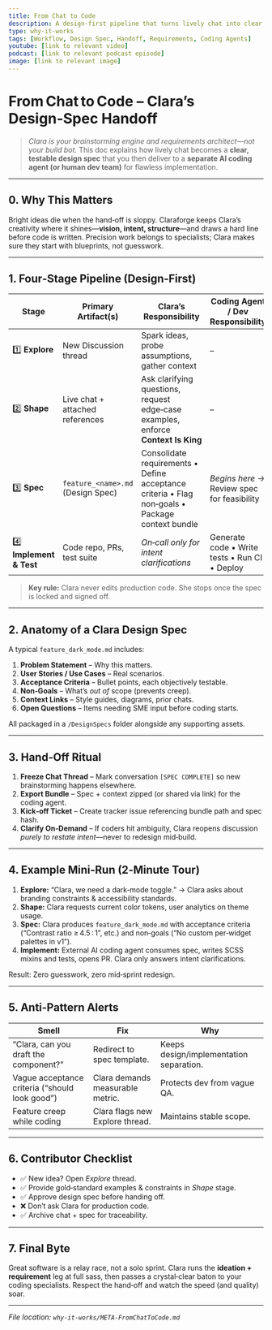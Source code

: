 ```yaml
---
title: From Chat to Code
description: A design-first pipeline that turns lively chat into clear, testable specs for coding agents.
type: why-it-works
tags: [Workflow, Design Spec, Handoff, Requirements, Coding Agents]
youtube: [link to relevant video]
podcast: [link to relevant podcast episode]
image: [link to relevant image]
---
```


# From Chat to Code – Clara’s Design‑Spec Handoff

> *Clara is your brainstorming engine and requirements architect—not your build bot.*
> This doc explains how lively chat becomes a **clear, testable design spec** that you then deliver to a **separate AI coding agent (or human dev team)** for flawless implementation.

---

## 0. Why This Matters

Bright ideas die when the hand‑off is sloppy. Claraforge keeps Clara’s creativity where it shines—**vision, intent, structure**—and draws a hard line before code is written.  Precision work belongs to specialists; Clara makes sure they start with blueprints, not guesswork.

---

## 1. Four‑Stage Pipeline (Design‑First)

| Stage                    | Primary Artifact(s)               | Clara’s Responsibility                                                                          | Coding Agent / Dev Responsibility             |
| ------------------------ | --------------------------------- | ----------------------------------------------------------------------------------------------- | --------------------------------------------- |
| 1️⃣ **Explore**          | New Discussion thread             | Spark ideas, probe assumptions, gather context                                                  | –                                             |
| 2️⃣ **Shape**            | Live chat + attached references   | Ask clarifying questions, request edge‑case examples, enforce **Context Is King**               | –                                             |
| 3️⃣ **Spec**             | `feature_<name>.md` (Design Spec) | Consolidate requirements • Define acceptance criteria • Flag non‑goals • Package context bundle | *Begins here →* Review spec for feasibility   |
| 4️⃣ **Implement & Test** | Code repo, PRs, test suite        | *On‑call only for intent clarifications*                                                        | Generate code • Write tests • Run CI • Deploy |

> **Key rule:** Clara never edits production code.  She stops once the spec is locked and signed off.

---

## 2. Anatomy of a Clara Design Spec

A typical `feature_dark_mode.md` includes:

1. **Problem Statement** – Why this matters.
2. **User Stories / Use Cases** – Real scenarios.
3. **Acceptance Criteria** – Bullet points, each objectively testable.
4. **Non‑Goals** – What’s *out of* scope (prevents creep).
5. **Context Links** – Style guides, diagrams, prior chats.
6. **Open Questions** – Items needing SME input before coding starts.

All packaged in a `/DesignSpecs` folder alongside any supporting assets.

---

## 3. Hand‑Off Ritual

1. **Freeze Chat Thread** – Mark conversation `[SPEC COMPLETE]` so new brainstorming happens elsewhere.
2. **Export Bundle** – Spec + context zipped (or shared via link) for the coding agent.
3. **Kick‑off Ticket** – Create tracker issue referencing bundle path and spec hash.
4. **Clarify On‑Demand** – If coders hit ambiguity, Clara reopens discussion *purely to restate intent*—never to redesign mid‑build.

---

## 4. Example Mini‑Run (2‑Minute Tour)

1. **Explore:** “Clara, we need a dark‑mode toggle.” → Clara asks about branding constraints & accessibility standards.
2. **Shape:** Clara requests current color tokens, user analytics on theme usage.
3. **Spec:** Clara produces `feature_dark_mode.md` with acceptance criteria (“Contrast ratio ≥ 4.5 : 1”, etc.) and non‑goals (“No custom per‑widget palettes in v1”).
4. **Implement:** External AI coding agent consumes spec, writes SCSS mixins and tests, opens PR. Clara only answers intent clarifications.

Result: Zero guesswork, zero mid‑sprint redesign.

---

## 5. Anti‑Pattern Alerts

| Smell                                          | Fix                              | Why                                     |
| ---------------------------------------------- | -------------------------------- | --------------------------------------- |
| “Clara, can you draft the component?”          | Redirect to spec template.       | Keeps design/implementation separation. |
| Vague acceptance criteria (“should look good”) | Clara demands measurable metric. | Protects dev from vague QA.             |
| Feature creep while coding                     | Clara flags new Explore thread.  | Maintains stable scope.                 |

---

## 6. Contributor Checklist

* ✅ New idea? Open *Explore* thread.
* ✅ Provide gold‑standard examples & constraints in *Shape* stage.
* ✅ Approve design spec before handing off.
* ❌ Don’t ask Clara for production code.
* ✅ Archive chat + spec for traceability.

---

## 7. Final Byte

Great software is a relay race, not a solo sprint.  Clara runs the **ideation + requirement** leg at full sass, then passes a crystal‑clear baton to your coding specialists.  Respect the hand‑off and watch the speed (and quality) soar.

---

*File location: `why-it-works/META-FromChatToCode.md`*
